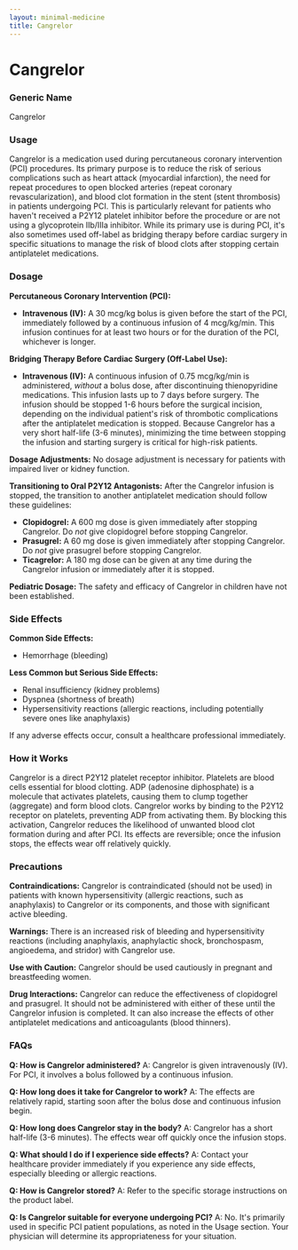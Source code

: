 ```yaml
---
layout: minimal-medicine
title: Cangrelor
---
```


# Cangrelor
### Generic Name
Cangrelor

### Usage
Cangrelor is a medication used during percutaneous coronary intervention (PCI) procedures.  Its primary purpose is to reduce the risk of serious complications such as heart attack (myocardial infarction), the need for repeat procedures to open blocked arteries (repeat coronary revascularization), and blood clot formation in the stent (stent thrombosis) in patients undergoing PCI.  This is particularly relevant for patients who haven't received a P2Y12 platelet inhibitor before the procedure or are not using a glycoprotein IIb/IIIa inhibitor.  While its primary use is during PCI, it's also sometimes used off-label as bridging therapy before cardiac surgery in specific situations to manage the risk of blood clots after stopping certain antiplatelet medications.


### Dosage

**Percutaneous Coronary Intervention (PCI):**

* **Intravenous (IV):** A 30 mcg/kg bolus is given before the start of the PCI, immediately followed by a continuous infusion of 4 mcg/kg/min. This infusion continues for at least two hours or for the duration of the PCI, whichever is longer.

**Bridging Therapy Before Cardiac Surgery (Off-Label Use):**

* **Intravenous (IV):** A continuous infusion of 0.75 mcg/kg/min is administered, *without* a bolus dose, after discontinuing thienopyridine medications.  This infusion lasts up to 7 days before surgery. The infusion should be stopped 1-6 hours before the surgical incision, depending on the individual patient's risk of thrombotic complications after the antiplatelet medication is stopped.  Because Cangrelor has a very short half-life (3-6 minutes), minimizing the time between stopping the infusion and starting surgery is critical for high-risk patients.


**Dosage Adjustments:** No dosage adjustment is necessary for patients with impaired liver or kidney function.

**Transitioning to Oral P2Y12 Antagonists:**  After the Cangrelor infusion is stopped, the transition to another antiplatelet medication should follow these guidelines:

* **Clopidogrel:**  A 600 mg dose is given immediately after stopping Cangrelor. Do *not* give clopidogrel before stopping Cangrelor.
* **Prasugrel:** A 60 mg dose is given immediately after stopping Cangrelor. Do *not* give prasugrel before stopping Cangrelor.
* **Ticagrelor:** A 180 mg dose can be given at any time during the Cangrelor infusion or immediately after it is stopped.

**Pediatric Dosage:** The safety and efficacy of Cangrelor in children have not been established.


### Side Effects

**Common Side Effects:**

* Hemorrhage (bleeding)


**Less Common but Serious Side Effects:**

* Renal insufficiency (kidney problems)
* Dyspnea (shortness of breath)
* Hypersensitivity reactions (allergic reactions, including potentially severe ones like anaphylaxis)


If any adverse effects occur, consult a healthcare professional immediately.


### How it Works

Cangrelor is a direct P2Y12 platelet receptor inhibitor.  Platelets are blood cells essential for blood clotting.  ADP (adenosine diphosphate) is a molecule that activates platelets, causing them to clump together (aggregate) and form blood clots. Cangrelor works by binding to the P2Y12 receptor on platelets, preventing ADP from activating them. By blocking this activation, Cangrelor reduces the likelihood of unwanted blood clot formation during and after PCI.  Its effects are reversible; once the infusion stops, the effects wear off relatively quickly.


### Precautions

**Contraindications:** Cangrelor is contraindicated (should not be used) in patients with known hypersensitivity (allergic reactions, such as anaphylaxis) to Cangrelor or its components, and those with significant active bleeding.

**Warnings:**  There is an increased risk of bleeding and hypersensitivity reactions (including anaphylaxis, anaphylactic shock, bronchospasm, angioedema, and stridor) with Cangrelor use.

**Use with Caution:** Cangrelor should be used cautiously in pregnant and breastfeeding women.

**Drug Interactions:** Cangrelor can reduce the effectiveness of clopidogrel and prasugrel.  It should not be administered with either of these until the Cangrelor infusion is completed. It can also increase the effects of other antiplatelet medications and anticoagulants (blood thinners).

### FAQs

**Q: How is Cangrelor administered?**
A: Cangrelor is given intravenously (IV).  For PCI, it involves a bolus followed by a continuous infusion.


**Q: How long does it take for Cangrelor to work?**
A: The effects are relatively rapid, starting soon after the bolus dose and continuous infusion begin.


**Q: How long does Cangrelor stay in the body?**
A: Cangrelor has a short half-life (3-6 minutes).  The effects wear off quickly once the infusion stops.


**Q: What should I do if I experience side effects?**
A:  Contact your healthcare provider immediately if you experience any side effects, especially bleeding or allergic reactions.


**Q: How is Cangrelor stored?**
A:  Refer to the specific storage instructions on the product label.


**Q: Is Cangrelor suitable for everyone undergoing PCI?**
A: No.  It's primarily used in specific PCI patient populations, as noted in the Usage section.  Your physician will determine its appropriateness for your situation.
